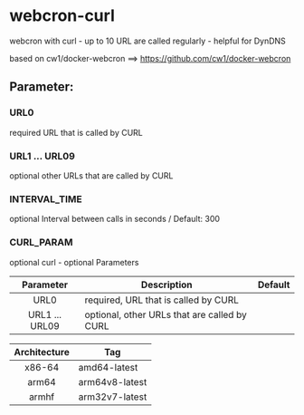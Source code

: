 # webcron-curl
webcron with curl - up to 10 URL are called regularly - helpful for DynDNS

based on cw1/docker-webcron ==> https://github.com/cw1/docker-webcron

## Parameter:

### URL0            
required      URL that is called by CURL

### URL1 ... URL09           
optional      other URLs that are called by CURL

### INTERVAL_TIME   
optional      Interval between calls in seconds / Default: 300

### CURL_PARAM      
optional      curl - optional Parameters 

| Parameter | Description | Default |
| :----: | --- | --- |
| URL0 | required, URL that is called by CURL | |
| URL1 ... URL09 | optional, other URLs that are called by CURL| |






| Architecture | Tag |
| :----: | --- |
| x86-64 | amd64-latest |
| arm64 | arm64v8-latest |
| armhf | arm32v7-latest |
